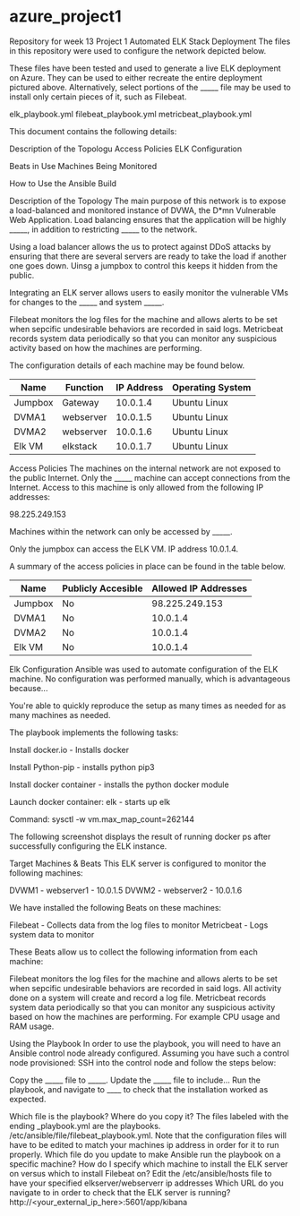 # azure_project1
Repository for week 13 Project 1
Automated ELK Stack Deployment
The files in this repository were used to configure the network depicted below.

These files have been tested and used to generate a live ELK deployment on Azure. They can be used to either recreate the entire deployment pictured above. Alternatively, select portions of the _____ file may be used to install only certain pieces of it, such as Filebeat.

elk_playbook.yml
filebeat_playbook.yml
metricbeat_playbook.yml

This document contains the following details:

Description of the Topologu
Access Policies
ELK Configuration

Beats in Use
Machines Being Monitored


How to Use the Ansible Build


Description of the Topology
The main purpose of this network is to expose a load-balanced and monitored instance of DVWA, the D*mn Vulnerable Web Application.
Load balancing ensures that the application will be highly _____, in addition to restricting _____ to the network.

Using a load balancer allows the us to protect against DDoS attacks by ensuring that there are several servers are ready to take the load if another one goes down. Uinsg a jumpbox to control this keeps it hidden from the public. 

Integrating an ELK server allows users to easily monitor the vulnerable VMs for changes to the _____ and system _____.

Filebeat monitors the log files for the machine and allows alerts to be set when sepcific undesirable behaviors are recorded in said logs.
Metricbeat records system data periodically so that you can monitor any suspicious activity based on how the machines are performing. 

The configuration details of each machine may be found below.


| Name    | Function  | IP Address | Operating System |
|---------|-----------|------------|------------------|
| Jumpbox | Gateway   | 10.0.1.4   | Ubuntu Linux     |
| DVMA1   | webserver | 10.0.1.5   | Ubuntu Linux     |
| DVMA2   | webserver | 10.0.1.6   | Ubuntu Linux     |
| Elk VM  | elkstack  | 10.0.1.7   | Ubuntu Linux     |








Access Policies
The machines on the internal network are not exposed to the public Internet.
Only the _____ machine can accept connections from the Internet. Access to this machine is only allowed from the following IP addresses:

98.225.249.153

Machines within the network can only be accessed by _____.

Only the jumpbox can access the ELK VM. IP address 10.0.1.4. 

A summary of the access policies in place can be found in the table below.



| Name    | Publicly Accesible | Allowed  IP Addresses |
|---------|--------------------|-----------------------|
| Jumpbox | No                 | 98.225.249.153        |
| DVMA1   | No                 | 10.0.1.4              |
| DVMA2   | No                 | 10.0.1.4              |
| Elk VM  | No                 | 10.0.1.4              |











Elk Configuration
Ansible was used to automate configuration of the ELK machine. No configuration was performed manually, which is advantageous because...

You're able to quickly reproduce the setup as many times as needed for as many machines as needed. 

The playbook implements the following tasks:

Install docker.io - Installs docker

Install Python-pip - installs python pip3

Install docker container - installs the python docker module

Launch docker container: elk - starts up elk

Command: sysctl -w vm.max_map_count=262144

The following screenshot displays the result of running docker ps after successfully configuring the ELK instance.


Target Machines & Beats
This ELK server is configured to monitor the following machines:

DVWM1 - webserver1 - 10.0.1.5
DVWM2 - webserver2 - 10.0.1.6

We have installed the following Beats on these machines:

Filebeat - Collects data from the log files to monitor
Metricbeat - Logs system data to monitor

These Beats allow us to collect the following information from each machine:

Filebeat monitors the log files for the machine and allows alerts to be set when sepcific undesirable behaviors are recorded in said logs. All activity done on a system will create and record a log file. 
Metricbeat records system data periodically so that you can monitor any suspicious activity based on how the machines are performing. For example CPU usage and RAM usage. 


Using the Playbook
In order to use the playbook, you will need to have an Ansible control node already configured. Assuming you have such a control node provisioned:
SSH into the control node and follow the steps below:

Copy the _____ file to _____.
Update the _____ file to include...
Run the playbook, and navigate to ____ to check that the installation worked as expected.

Which file is the playbook? Where do you copy it? The files labeled with the ending _playbook.yml are the playbooks. /etc/ansible/file/filebeat_playbook.yml. Note that the configuration files will have to be edited to match your machines ip address in order for it to run properly. 
Which file do you update to make Ansible run the playbook on a specific machine? How do I specify which machine to install the ELK server on versus which to install Filebeat on? Edit the /etc/ansible/hosts file to have your specified elkserver/webserverr ip addresses
Which URL do you navigate to in order to check that the ELK server is running? http://<your_external_ip_here>:5601/app/kibana
